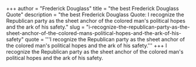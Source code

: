+++
author = "Frederick Douglass"
title = "the best Frederick Douglass Quote"
description = "the best Frederick Douglass Quote: I recognize the Republican party as the sheet anchor of the colored man's political hopes and the ark of his safety."
slug = "i-recognize-the-republican-party-as-the-sheet-anchor-of-the-colored-mans-political-hopes-and-the-ark-of-his-safety"
quote = '''I recognize the Republican party as the sheet anchor of the colored man's political hopes and the ark of his safety.'''
+++
I recognize the Republican party as the sheet anchor of the colored man's political hopes and the ark of his safety.
